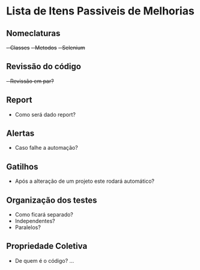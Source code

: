 # Lista de Itens Passiveis de Melhorias

## Nomeclaturas
~~- Classes~~
~~- Metodos~~
~~- Selenium~~



## Revissão do código
~~- Revissão em par?~~


## Report
- Como será dado report?

## Alertas
- Caso falhe a automação?

## Gatilhos 
- Após a alteração de um projeto este rodará automático?

## Organização dos testes
- Como ficará separado?
- Independentes?
- Paralelos?

## Propriedade Coletiva
- De quem é o código?
...
